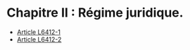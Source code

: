 # Chapitre II : Régime juridique.

* [Article L6412-1](./LEGIARTI000028698051.md)
* [Article L6412-2](./LEGIARTI000028689050.md)

